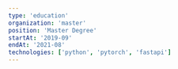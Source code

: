 ```yaml
---
type: 'education'
organization: 'master'
position: 'Master Degree'
startAt: '2019-09'
endAt: '2021-08'
technologies: ['python', 'pytorch', 'fastapi']
---
```


